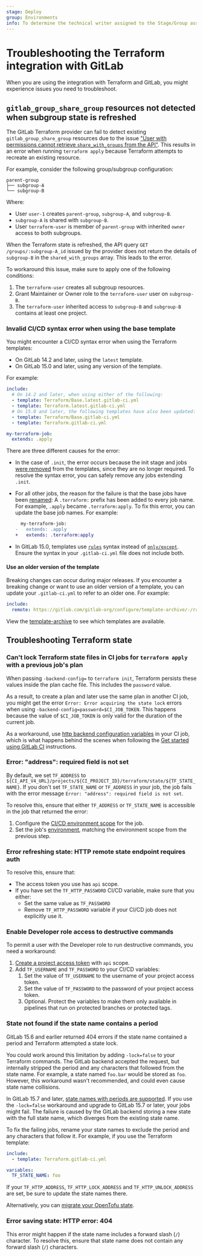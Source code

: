 ```yaml
---
stage: Deploy
group: Environments
info: To determine the technical writer assigned to the Stage/Group associated with this page, see https://handbook.gitlab.com/handbook/product/ux/technical-writing/#assignments
---
```


# Troubleshooting the Terraform integration with GitLab

When you are using the integration with Terraform and GitLab, you might experience issues you need to troubleshoot.

## `gitlab_group_share_group` resources not detected when subgroup state is refreshed

The GitLab Terraform provider can fail to detect existing `gitlab_group_share_group` resources
due to the issue ["User with permissions cannot retrieve `share_with_groups` from the API"](https://gitlab.com/gitlab-org/gitlab/-/issues/328428).
This results in an error when running `terraform apply` because Terraform attempts to recreate an
existing resource.

For example, consider the following group/subgroup configuration:

```plaintext
parent-group
├── subgroup-A
└── subgroup-B
```

Where:

- User `user-1` creates `parent-group`, `subgroup-A`, and `subgroup-B`.
- `subgroup-A` is shared with `subgroup-B`.
- User `terraform-user` is member of `parent-group` with inherited `owner` access to both subgroups.

When the Terraform state is refreshed, the API query `GET /groups/:subgroup-A_id` issued by the provider does not return the
details of `subgroup-B` in the `shared_with_groups` array. This leads to the error.

To workaround this issue, make sure to apply one of the following conditions:

1. The `terraform-user` creates all subgroup resources.
1. Grant Maintainer or Owner role to the `terraform-user` user on `subgroup-B`.
1. The `terraform-user` inherited access to `subgroup-B` and `subgroup-B` contains at least one project.

### Invalid CI/CD syntax error when using the base template

You might encounter a CI/CD syntax error when using the Terraform templates:

- On GitLab 14.2 and later, using the `latest` template.
- On GitLab 15.0 and later, using any version of the template.

For example:

```yaml
include:
  # On 14.2 and later, when using either of the following:
  - template: Terraform/Base.latest.gitlab-ci.yml
  - template: Terraform.latest.gitlab-ci.yml
  # On 15.0 and later, the following templates have also been updated:
  - template: Terraform/Base.gitlab-ci.yml
  - template: Terraform.gitlab-ci.yml

my-terraform-job:
  extends: .apply
```

There are three different causes for the error:

- In the case of `.init`, the error occurs because the init stage and jobs [were removed](https://gitlab.com/gitlab-org/gitlab/-/merge_requests/71188) from the templates, since they are no longer required. To resolve the syntax error, you can safely remove any jobs extending `.init`.
- For all other jobs, the reason for the failure is that the base jobs have been [renamed](https://gitlab.com/gitlab-org/gitlab/-/merge_requests/67719): A `.terraform:` prefix has been added to every job name. For example, `.apply` became `.terraform:apply`. To fix this error, you can update the base job names. For example:

  ```diff
    my-terraform-job:
  -   extends: .apply
  +   extends: .terraform:apply
  ```

- In GitLab 15.0, templates use [`rules`](../../../ci/yaml/_index.md#rules) syntax
  instead of [`only/except`](../../../ci/yaml/_index.md#only--except).
  Ensure the syntax in your `.gitlab-ci.yml` file does not include both.

#### Use an older version of the template

Breaking changes can occur during major releases. If you encounter a breaking change or want to use an older version of a template, you can update your `.gitlab-ci.yml` to refer to an older one. For example:

```yaml
include:
  remote: https://gitlab.com/gitlab-org/configure/template-archive/-/raw/main/14-10/Terraform.gitlab-ci.yml
```

View the [template-archive](https://gitlab.com/gitlab-org/configure/template-archive) to see which templates are available.

## Troubleshooting Terraform state

### Can't lock Terraform state files in CI jobs for `terraform apply` with a previous job's plan

When passing `-backend-config=` to `terraform init`, Terraform persists these values inside the plan
cache file. This includes the `password` value.

As a result, to create a plan and later use the same plan in another CI job, you might get the error
`Error: Error acquiring the state lock` errors when using `-backend-config=password=$CI_JOB_TOKEN`.
This happens because the value of `$CI_JOB_TOKEN` is only valid for the duration of the current job.

As a workaround, use [http backend configuration variables](https://www.terraform.io/language/settings/backends/http#configuration-variables) in your CI job,
which is what happens behind the scenes when following the
[Get started using GitLab CI](terraform_state.md#initialize-an-opentofu-state-as-a-backend-by-using-gitlab-cicd) instructions.

### Error: "address": required field is not set

By default, we set `TF_ADDRESS` to `${CI_API_V4_URL}/projects/${CI_PROJECT_ID}/terraform/state/${TF_STATE_NAME}`.
If you don't set `TF_STATE_NAME` or `TF_ADDRESS` in your job, the job fails with the error message
`Error: "address": required field is not set`.

To resolve this, ensure that either `TF_ADDRESS` or `TF_STATE_NAME` is accessible in the
job that returned the error:

1. Configure the [CI/CD environment scope](../../../ci/variables/index.md#for-a-project) for the job.
1. Set the job's [environment](../../../ci/yaml/_index.md#environment), matching the environment scope from the previous step.

### Error refreshing state: HTTP remote state endpoint requires auth

To resolve this, ensure that:

- The access token you use has `api` scope.
- If you have set the `TF_HTTP_PASSWORD` CI/CD variable, make sure that you either:
  - Set the same value as `TF_PASSWORD`
  - Remove `TF_HTTP_PASSWORD` variable if your CI/CD job does not explicitly use it.

### Enable Developer role access to destructive commands

To permit a user with the Developer role to run destructive commands, you need a workaround:

1. [Create a project access token](../../project/settings/project_access_tokens.md#create-a-project-access-token) with `api` scope.
1. Add `TF_USERNAME` and `TF_PASSWORD` to your CI/CD variables:
   1. Set the value of `TF_USERNAME` to the username of your project access token.
   1. Set the value of `TF_PASSWORD` to the password of your project access token.
   1. Optional. Protect the variables to make them only available in pipelines that run on protected branches or protected tags.

### State not found if the state name contains a period

GitLab 15.6 and earlier returned 404 errors if the state name contained a period and Terraform attempted
a state lock.

You could work around this limitation by adding `-lock=false` to your Terraform commands. The GitLab backend
accepted the request, but internally stripped the period and any characters that followed from the state name.
For example, a state named `foo.bar` would be stored as `foo`. However, this workaround wasn't recommended,
and could even cause state name collisions.

In GitLab 15.7 and later, [state names with periods are supported](https://gitlab.com/gitlab-org/gitlab/-/merge_requests/106861). If you use the `-lock=false` workaround and upgrade to GitLab 15.7 or later,
your jobs might fail. The failure is caused by the GitLab backend storing a new state with the full state name, which diverges from the existing state name.

To fix the failing jobs, rename your state names to exclude the period and any characters that follow it. For example,
if you use the Terraform template:

```yaml
include:
  - template: Terraform.gitlab-ci.yml

variables:
  TF_STATE_NAME: foo
```

If your `TF_HTTP_ADDRESS`, `TF_HTTP_LOCK_ADDRESS` and `TF_HTTP_UNLOCK_ADDRESS` are set, be sure
to update the state names there.

Alternatively, you can [migrate your OpenTofu state](terraform_state.md#migrate-to-a-gitlab-managed-opentofu-state).

### Error saving state: HTTP error: 404

This error might happen if the state name includes a forward slash (`/`) character.
To resolve this, ensure that state name does not contain any forward slash (`/`)
characters.
